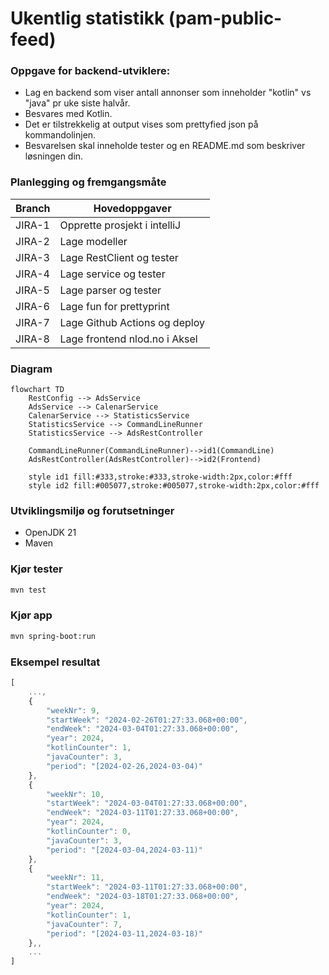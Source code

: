 # Ukentlig statistikk (pam-public-feed)

### Oppgave for backend-utviklere:

* Lag en backend som viser antall annonser som inneholder "kotlin" vs "java" pr uke siste halvår.
* Besvares med Kotlin.
* Det er tilstrekkelig at output vises som prettyfied json på kommandolinjen.
* Besvarelsen skal inneholde tester og en README.md som beskriver løsningen din.


### Planlegging og fremgangsmåte

| Branch | Hovedoppgaver                 |
|--------|-------------------------------|
| JIRA-1 | Opprette prosjekt i intelliJ  |
| JIRA-2 | Lage modeller                 |
| JIRA-3 | Lage RestClient og tester     |
| JIRA-4 | Lage service og tester        |
| JIRA-5 | Lage parser og tester         |
| JIRA-6 | Lage fun for prettyprint      |
| JIRA-7 | Lage Github Actions og deploy |
| JIRA-8 | Lage frontend nlod.no i Aksel |


### Diagram

```mermaid
flowchart TD
    RestConfig --> AdsService
    AdsService --> CalenarService
    CalenarService --> StatisticsService
    StatisticsService --> CommandLineRunner
    StatisticsService --> AdsRestController

    CommandLineRunner(CommandLineRunner)-->id1(CommandLine)
    AdsRestController(AdsRestController)-->id2(Frontend)

    style id1 fill:#333,stroke:#333,stroke-width:2px,color:#fff
    style id2 fill:#005077,stroke:#005077,stroke-width:2px,color:#fff
```

### Utviklingsmiljø og forutsetninger

* OpenJDK 21
* Maven

### Kjør tester

```sh
mvn test
```

### Kjør app

```sh
mvn spring-boot:run
```

### Eksempel resultat

```javascript
[
    ...,
    {
        "weekNr": 9,
        "startWeek": "2024-02-26T01:27:33.068+00:00",
        "endWeek": "2024-03-04T01:27:33.068+00:00",
        "year": 2024,
        "kotlinCounter": 1,
        "javaCounter": 3,
        "period": "[2024-02-26,2024-03-04)"
    },
    {
        "weekNr": 10,
        "startWeek": "2024-03-04T01:27:33.068+00:00",
        "endWeek": "2024-03-11T01:27:33.068+00:00",
        "year": 2024,
        "kotlinCounter": 0,
        "javaCounter": 3,
        "period": "[2024-03-04,2024-03-11)"
    },
    {
        "weekNr": 11,
        "startWeek": "2024-03-11T01:27:33.068+00:00",
        "endWeek": "2024-03-18T01:27:33.068+00:00",
        "year": 2024,
        "kotlinCounter": 1,
        "javaCounter": 7,
        "period": "[2024-03-11,2024-03-18)"
    },,
    ... 
]

```